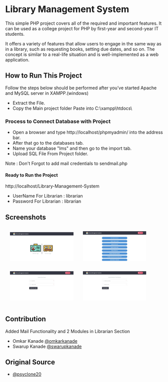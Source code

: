 # Library Management System
This simple PHP project covers all of the required and important features. It can be used as a college project for PHP by first-year and second-year IT students. 

It offers a variety of features that allow users to engage in the same way as in a library, such as requesting books, setting due dates, and so on. The concept is similar to a real-life situation and is well-implemented as a web application.

## How to Run This Project
Follow the steps below should be performed after you’ve started Apache and MySQL server in XAMPP.(windows)
- Extract the File.
- Copy the Main project folder Paste into C:\xampp\htdocs\

### Process to Connect Database with Project
- Open a browser and type http://localhost/phpmyadmin/ into the address bar.
- After that go to the databases tab.
- Name your database "lms" and then go to the import tab.
- Upload SQL File From Project folder.

Note : Don't Forgot to add mail credentials to sendmail.php

#### Ready to Run the Project
http://localhost/Library-Management-System

- UserName For Librarian : librarian
- Password For Librarian : librarian

## Screenshots
<img src="Screenshots/1.jpg" alt="Screenshot" style="padding:15px; width:40%; height:40%"/><img src="Screenshots/2.jpg" alt="Screenshot" style="padding:15px; width:40%; height:40%"/>
<img src="Screenshots/3.jpg" alt="Screenshot" style="padding:15px; width:40%; height:40%"/><img src="Screenshots/4.jpg" alt="Screenshot" style="padding:15px; width:40%; height:40%"/>

## Contribution
Added Mail Functionality and 2 Modules in Librarian Section
- Omkar Kanade [@omkarkanade](https://www.github.com/omkarkanade)
- Swarup Kanade [@swarupkanade](https://www.github.com/swarupkanade)

## Original Source
- [@psyclone20](https://github.com/psyclone20/Library)